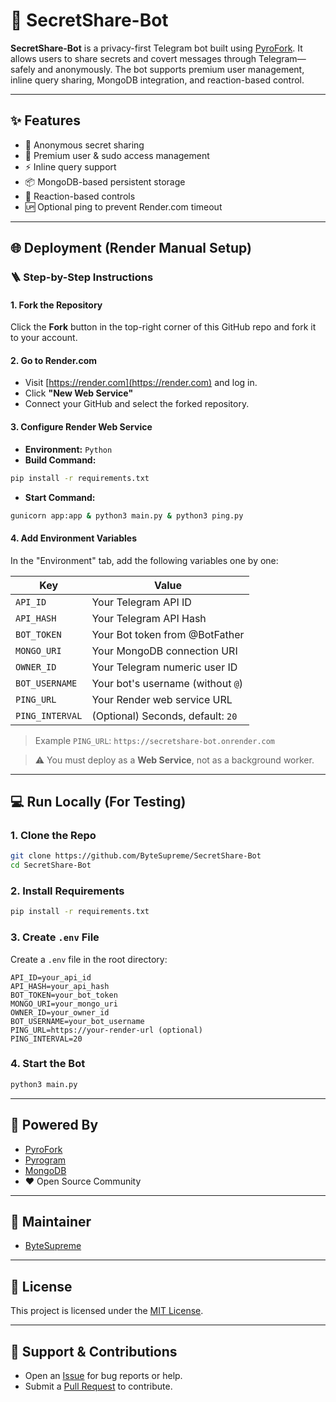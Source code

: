 # 🤫 SecretShare-Bot

**SecretShare-Bot** is a privacy-first Telegram bot built using [PyroFork](https://github.com/pyrogram/pyrofork). It allows users to share secrets and covert messages through Telegram—safely and anonymously. The bot supports premium user management, inline query sharing, MongoDB integration, and reaction-based control.

---

## ✨ Features

- 🔐 Anonymous secret sharing
- 💼 Premium user & sudo access management
- ⚡ Inline query support
- 📦 MongoDB-based persistent storage
- 🔄 Reaction-based controls
- 🆙 Optional ping to prevent Render.com timeout

---

## 🌐 Deployment (Render Manual Setup)

### 🪜 Step-by-Step Instructions

#### 1. **Fork the Repository**

Click the **Fork** button in the top-right corner of this GitHub repo and fork it to your account.

#### 2. **Go to Render.com**

- Visit [https://render.com](https://render.com) and log in.
- Click **"New Web Service"**
- Connect your GitHub and select the forked repository.

#### 3. **Configure Render Web Service**

- **Environment:** `Python`
- **Build Command:**

```bash
pip install -r requirements.txt
````

* **Start Command:**

```bash
gunicorn app:app & python3 main.py & python3 ping.py
```

#### 4. **Add Environment Variables**

In the "Environment" tab, add the following variables one by one:

| Key             | Value                             |
| --------------- | --------------------------------- |
| `API_ID`        | Your Telegram API ID              |
| `API_HASH`      | Your Telegram API Hash            |
| `BOT_TOKEN`     | Your Bot token from @BotFather    |
| `MONGO_URI`     | Your MongoDB connection URI       |
| `OWNER_ID`      | Your Telegram numeric user ID     |
| `BOT_USERNAME`  | Your bot's username (without `@`) |
| `PING_URL`      | Your Render web service URL       |
| `PING_INTERVAL` | (Optional) Seconds, default: `20` |

> Example `PING_URL`: `https://secretshare-bot.onrender.com`

> ⚠️ You must deploy as a **Web Service**, not as a background worker.

---

## 💻 Run Locally (For Testing)

### 1. **Clone the Repo**

```bash
git clone https://github.com/ByteSupreme/SecretShare-Bot
cd SecretShare-Bot
```

### 2. **Install Requirements**

```bash
pip install -r requirements.txt
```

### 3. **Create `.env` File**

Create a `.env` file in the root directory:

```env
API_ID=your_api_id
API_HASH=your_api_hash
BOT_TOKEN=your_bot_token
MONGO_URI=your_mongo_uri
OWNER_ID=your_owner_id
BOT_USERNAME=your_bot_username
PING_URL=https://your-render-url (optional)
PING_INTERVAL=20
```

### 4. **Start the Bot**

```bash
python3 main.py
```

---

## 🧠 Powered By

* [PyroFork](https://github.com/pyrogram/pyrofork)
* [Pyrogram](https://github.com/pyrogram/pyrogram)
* [MongoDB](https://www.mongodb.com/)
* ❤️ Open Source Community

---

## 👤 Maintainer

* [ByteSupreme](https://github.com/ByteSupreme)

---

## 📄 License

This project is licensed under the [MIT License](LICENSE).

---

## 💬 Support & Contributions

* Open an [Issue](https://github.com/ByteSupreme/SecretShare-Bot/issues) for bug reports or help.
* Submit a [Pull Request](https://github.com/ByteSupreme/SecretShare-Bot/pulls) to contribute.
